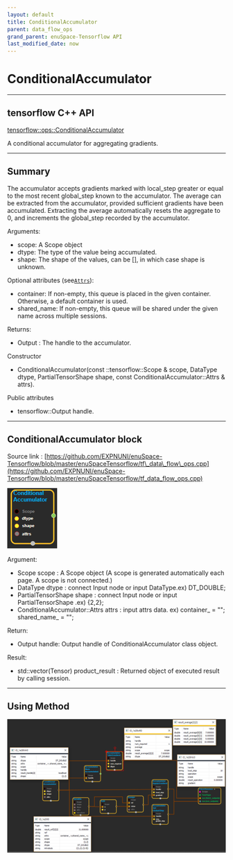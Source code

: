 ```yaml
--- 
layout: default 
title: ConditionalAccumulator 
parent: data_flow_ops 
grand_parent: enuSpace-Tensorflow API 
last_modified_date: now 
--- 
```


# ConditionalAccumulator

---

## tensorflow C++ API

[tensorflow::ops::ConditionalAccumulator](https://www.tensorflow.org/api_docs/cc/class/tensorflow/ops/conditional-accumulator)

A conditional accumulator for aggregating gradients.

---

## Summary

The accumulator accepts gradients marked with local\_step greater or equal to the most recent global\_step known to the accumulator. The average can be extracted from the accumulator, provided sufficient gradients have been accumulated. Extracting the average automatically resets the aggregate to 0, and increments the global\_step recorded by the accumulator.

Arguments:

* scope: A Scope object
* dtype: The type of the value being accumulated.
* shape: The shape of the values, can be \[\], in which case shape is unknown.

Optional attributes \(see[`Attrs`](https://www.tensorflow.org/api_docs/cc/struct/tensorflow/ops/f-i-f-o-queue/attrs.html#structtensorflow_1_1ops_1_1_f_i_f_o_queue_1_1_attrs)\):

* container: If non-empty, this queue is placed in the given container. Otherwise, a default container is used.
* shared\_name: If non-empty, this queue will be shared under the given name across multiple sessions.

Returns:

* Output : The handle to the accumulator.

Constructor

* ConditionalAccumulator\(const ::tensorflow::Scope & scope, DataType dtype, PartialTensorShape shape, const ConditionalAccumulator::Attrs & attrs\).

Public attributes

* tensorflow::Output handle.

---

## ConditionalAccumulator block

Source link : [https://github.com/EXPNUNI/enuSpace-Tensorflow/blob/master/enuSpaceTensorflow/tf\_data\_flow\_ops.cpp](https://github.com/EXPNUNI/enuSpace-Tensorflow/blob/master/enuSpaceTensorflow/tf_data_flow_ops.cpp)

![](../assets/dataflow_ConditionalAccumulator_Symbol.png)

Argument:

* Scope scope : A Scope object \(A scope is generated automatically each page. A scope is not connected.\)
* DataType dtype : connect Input node or input DataType.ex\) DT\_DOUBLE;
* PartialTensorShape shape : connect Input node or input PartialTensorShape .ex\) {2,2};
* ConditionalAccumulator::Attrs attrs : input attrs data. ex\) container\_ = ""; shared\_name\_ = "";

Return:

* Output handle: Output handle of ConditionalAccumulator class object.

Result:

* std::vector\(Tensor\) product\_result : Returned object of executed result by calling session.

---

## Using Method

![](../assets/dataflow_ConditionalAccumulator_Method.png)

